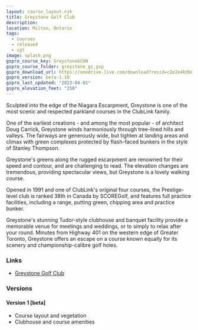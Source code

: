 ```yaml
---
layout: course_layout.njk
title: Greystone Golf Club
description: 
location: Milton, Ontario
tags: 
  - courses
  - released
  - sgt
image: splash.png
gspro_course_key: GreystoneGCON
gspro_course_folder: greystone_gc_gsp
gspro_download_url: https://onedrive.live.com/download?resid=c2e2e4b3b8dd77a3%21273363&authkey=!AMRaRZrG0T1t790
gspro_version: beta-1.10
gspro_last_updated: "2023-04-01"
gspro_elevation_feet: "250"
---
```


Sculpted into the edge of the Niagara Escarpment, Greystone is one of the most scenic and respected parkland courses in the ClubLink family.

One of the earliest creations - and among the most popular - of architect Doug Carrick, Greystone winds harmoniously through tree-lined hills and valleys. The fairways are generously wide, but tighten at landing areas and climax with green complexes protected by flash-faced bunkers in the style of Stanley Thompson.

Greystone's greens along the rugged escarpment are renowned for their speed and contour, and are challenging to read. The elevation changes are tremendous, providing spectacular views, but Greystone is a lovely walking course.

Opened in 1991 and one of ClubLink's original four courses, the Prestige-level club is ranked 38th in Canada by SCOREGolf, and features full practice facilities, including a range, putting green, chipping area and practice bunker. 

Greystone's stunning Tudor-style clubhouse and banquet facility provide a memorable venue for meetings and weddings, or to simply to relax after your round. Minutes from Highway 401 on the western edge of Greater Toronto, Greystone offers an escape on a course known equally for its scenery and championship-calibre golf holes.

### Links

- [Greystone Golf Club](https://greystone.clublink.ca/)

### Versions

#### Version 1 [beta]

- Course layout and vegetation
- Clubhouse and course amenities

